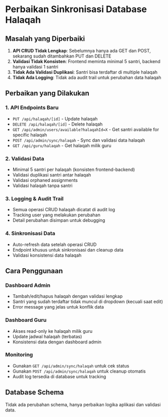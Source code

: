 # Perbaikan Sinkronisasi Database Halaqah

## Masalah yang Diperbaiki

1. **API CRUD Tidak Lengkap**: Sebelumnya hanya ada GET dan POST, sekarang sudah ditambahkan PUT dan DELETE
2. **Validasi Tidak Konsisten**: Frontend meminta minimal 5 santri, backend hanya validasi 1 santri
3. **Tidak Ada Validasi Duplikasi**: Santri bisa terdaftar di multiple halaqah
4. **Tidak Ada Logging**: Tidak ada audit trail untuk perubahan data halaqah

## Perbaikan yang Dilakukan

### 1. API Endpoints Baru
- `PUT /api/halaqah/[id]` - Update halaqah
- `DELETE /api/halaqah/[id]` - Delete halaqah
- `GET /api/admin/users/available?halaqahId=X` - Get santri available for specific halaqah
- `POST /api/admin/sync/halaqah` - Sync dan validasi data halaqah
- `GET /api/guru/halaqah` - Get halaqah milik guru

### 2. Validasi Data
- Minimal 5 santri per halaqah (konsisten frontend-backend)
- Validasi duplikasi santri antar halaqah
- Validasi orphaned assignments
- Validasi halaqah tanpa santri

### 3. Logging & Audit Trail
- Semua operasi CRUD halaqah dicatat di audit log
- Tracking user yang melakukan perubahan
- Detail perubahan disimpan untuk debugging

### 4. Sinkronisasi Data
- Auto-refresh data setelah operasi CRUD
- Endpoint khusus untuk sinkronisasi dan cleanup data
- Validasi konsistensi data halaqah

## Cara Penggunaan

### Dashboard Admin
- Tambah/edit/hapus halaqah dengan validasi lengkap
- Santri yang sudah terdaftar tidak muncul di dropdown (kecuali saat edit)
- Error message yang jelas untuk konflik data

### Dashboard Guru
- Akses read-only ke halaqah milik guru
- Update jadwal halaqah (terbatas)
- Konsistensi data dengan dashboard admin

### Monitoring
- Gunakan `GET /api/admin/sync/halaqah` untuk cek status
- Gunakan `POST /api/admin/sync/halaqah` untuk cleanup otomatis
- Audit log tersedia di database untuk tracking

## Database Schema
Tidak ada perubahan schema, hanya perbaikan logika aplikasi dan validasi data.
